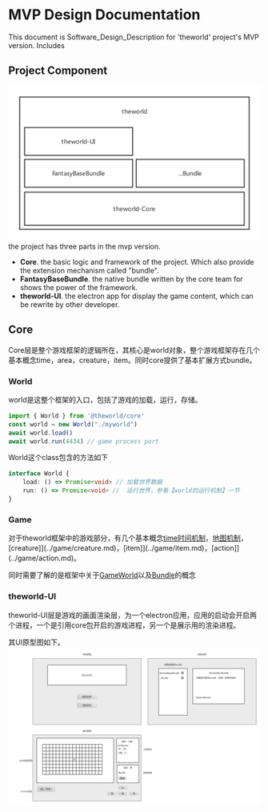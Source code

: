 # MVP Design Documentation
This document is Software_Design_Description for 'theworld' project's MVP version. Includes

## Project Component
![project_components](project_components.png)
the project has three parts in the mvp version.

* **Core**. the basic logic and framework of the project. Which also provide the extension mechanism called "bundle".
* **FantasyBaseBundle**. the native bundle written by the core team for shows the power of the framework.
* **theworld-UI**. the electron app for display the game content, which can be rewrite by other developer.

## Core
Core层是整个游戏框架的逻辑所在，其核心是world对象，整个游戏框架存在几个基本概念time，area，creature，item。同时core提供了基本扩展方式bundle。

### World
world是这整个框架的入口，包括了游戏的加载，运行，存储。
```Typescript
import { World } from '@theworld/core'
const world = new World("./myworld")
await world.load()
await world.run(4434) // game process port
```

World这个class包含的方法如下
```Typescript
interface World {
    load: () => Promise<void> // 加载世界数据
    run: () => Promise<void> //  运行世界，参看【world的运行机制】一节
}
```

### Game
对于theworld框架中的游戏部分，有几个基本概念[time时间机制](../game/time.md)，[地图机制](../game/map-mechanism.md)，[creature]](../game/creature.md)，[item]](../game/item.md)，[action]](../game/action.md)。

同时需要了解的是框架中关于[GameWorld](../game/game-world.md)以及[Bundle](../game/bundle.md)的概念


### theworld-UI
theworld-UI层是游戏的画面渲染层，为一个electron应用，应用的启动会开启两个进程，一个是引用core包开启的游戏进程，另一个是展示用的渲染进程。

其UI原型图如下。
![prototype](ui.png)
